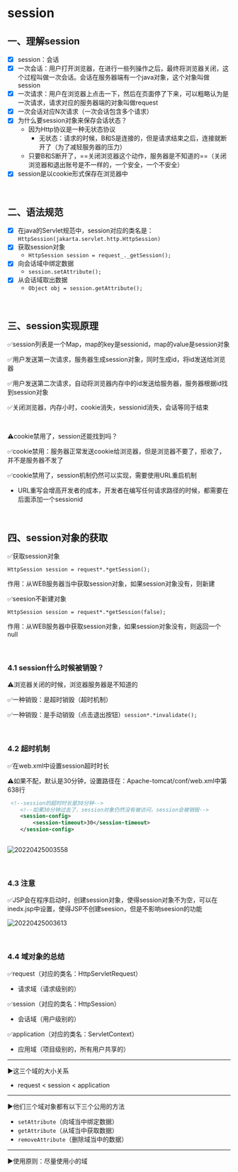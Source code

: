 # session

## 一、理解session

- [x] session：会话
- [x] 一次会话：用户打开浏览器，在进行一些列操作之后，最终将浏览器关闭，这个过程叫做一次会话。会话在服务器端有一个java对象，这个对象叫做session
- [x] 一次请求：用户在浏览器上点击一下，然后在页面停了下来，可以粗略认为是一次请求，请求对应的服务器端的对象叫做request
- [x] 一次会话对应N次请求（一次会话包含多个请求）
- [x] 为什么要session对象来保存会话状态？
  - 因为Http协议是一种无状态协议
    - 无状态：请求的时候，B和S是连接的，但是请求结束之后，连接就断开了（为了减轻服务器的压力）
  - 只要B和S断开了，==关闭浏览器这个动作，服务器是不知道的==（关闭浏览器和退出账号是不一样的，一个安全，一个不安全）
- [x] session是以cookie形式保存在浏览器中

​	

## 二、语法规范

- [x] 在java的Servlet规范中，session对应的类名是：`HttpSession(jakarta.servlet.http.HttpSession)`
- [x] 获取session对象
  - `HttpSession session = request_._getSession();`
- [x] 向会话域中绑定数据
  - `session.setAttribute();`
- [x] 从会话域取出数据
  - `Object obj = session.getAttribute();`

​	

## 三、session实现原理

✅session列表是一个Map，map的key是sessionid，map的value是session对象

✅用户发送第一次请求，服务器生成session对象，同时生成id，将id发送给浏览器

✅用户发送第二次请求，自动将浏览器内存中的id发送给服务器，服务器根据id找到session对象

✅关闭浏览器，内存小时，cookie消失，sessionid消失，会话等同于结束

​	

⚠️cookie禁用了，session还能找到吗？

✅cookie禁用：服务器正常发送cookie给浏览器，但是浏览器不要了，拒收了，并不是服务器不发了

✅cookie禁用了，session机制仍然可以实现，需要使用URL重启机制

- URL重写会增高开发者的成本，开发者在编写任何请求路径的时候，都需要在后面添加一个sessionid

​	

## 四、session对象的获取

✅获取session对象

`HttpSession session = request*.*getSession();`

作用：从WEB服务器当中获取session对象，如果session对象没有，则新建

✅seesion不新建对象

`HttpSession session = request*.*getSession(false);`

作用：从WEB服务器中获取session对象，如果session对象没有，则返回一个null

​	

### 4.1 session什么时候被销毁？

⚠️浏览器关闭的时候，浏览器服务器是不知道的

✅一种销毁：是超时销毁（超时机制）

✅一种销毁：是手动销毁（点击退出按钮）`session*.*invalidate();`

​	

### 4.2 超时机制

✅在web.xml中设置session超时时长

⚠️如果不配，默认是30分钟，设置路径在：Apache-tomcat/conf/web.xml中第638行

```xml
 <!--session的超时时长是30分钟-->
    <!--如果30分钟过去了，session对象仍然没有被访问，session会被销毁-->
    <session-config>
        <session-timeout>30</session-timeout>
    </session-config>
    
```

![20220425003558](https://xleixz.oss-cn-nanjing.aliyuncs.com/typora-img/20220425003558.png)

​	

###  4.3 注意

✅JSP会在程序启动时，创建session对象，使得session对象不为空，可以在inedx.jsp中设置，使得JSP不创建seesion，但是不影响seesion的功能

![20220425003613](https://xleixz.oss-cn-nanjing.aliyuncs.com/typora-img/20220425003613.png)

​	

### 4.4 域对象的总结

✅request（对应的类名：HttpServletRequest）

- 请求域（请求级别的）

✅session（对应的类名：HttpSession）

- 会话域（用户级别的）

✅application（对应的类名：ServletContext）

- 应用域（项目级别的，所有用户共享的）

------

▶️这三个域的大小关系

- request < session < application

------

▶️他们三个域对象都有以下三个公用的方法

- `setAttribute`（向域当中绑定数据）
- `getAttribute`（从域当中获取数据）
- `removeAttribute`（删除域当中的数据）

------

▶️使用原则：尽量使用小的域